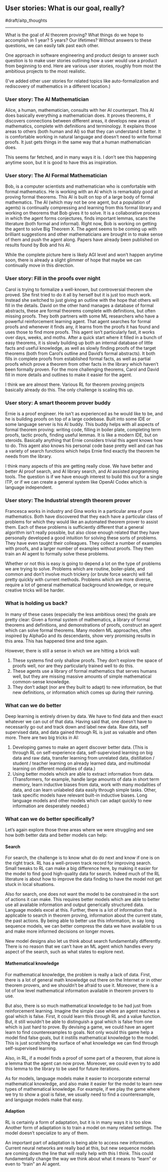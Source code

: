 ## User stories: What is our goal, really?
#draft/aitp_thoughts
- - - -
What is the goal of AI theorem proving?  What things do we hope to accomplish in 1 year?  5 years?  Our lifetimes?  Without answers to these questions, we can easily talk past each other.  

One approach in software engineering and product design to answer such question is to make user stories outlining how a user would use a product from beginning to end.  Here are various user stories, roughly from most the ambitious projects to the most realistic.

(I’ve added other user stories for related topics like auto-formalization and rediscovery of mathematics in a different location.)

### User story: The AI Mathematician
Alice, a human, mathematician, consults with her AI counterpart.  This AI does basically everything a mathematician does.  It proves theorems, it discovers connections between different areas, it develops new areas of mathematics, complete with definitions and terminology.  It explains those areas to others (both human and AI) so that they can understand it better.  It is comfortable working in natural language and doesn’t need to write formal proofs.  It just gets things in the same way that a human mathematician does.

This seems far fetched, and in many ways it is.  I don’t see this happening anytime soon, but it is good to have this as inspiration.
### User story: The AI Formal Mathematician
Bob, is a computer scientists and mathematician who is comfortable with formal mathematics. He is working with an AI which is remarkably good at proving formal theorems.  This AI is built on top of a large body of formal mathematics.  The AI (which may not be one agent, but a population of agents) is continually compressing and learning from this formal library and working on theorems that Bob gives it to solve.  It is a collaborative process in which the agent forms conjectures, finds important lemmas, scans the literature (both formal and informal).  Right now, Bob is working on getting the agent to solve Big Theorem X.  The agent seems to be coming up with brilliant suggestions and other mathematicians are brought in to make sense of them and push the agent along.  Papers have already been published on results found by Bob and his AI.

While the complete picture here is likely AGI level and won’t happen anytime soon, there is already a slight glimmer of hope that maybe we can continually move in this direction.
### User story: Fill in the proofs over night
Carol is trying to formalize a well-known, but controversial theorem she proved.  She first tried to do it all by herself but it is just too much work.  Instead she switched to just giving an outline with the hope that others will fill in the details.  David on the other hand manages a database of formal abstracts, these are formal theorems complete with definitions, but often missing proofs.  They both partners with some ML researchers who have a powerful reinforcement learning agent.  That agent searches for formal proofs and whenever it finds any, it learns from the proofs it has found and uses those to find more proofs.  This agent isn’t particularly fast, it works over days, weeks, and moths.  After a quick start where it filled in a bunch of easy theorems, it is slowly building up both an internal database of little facts and useful knowledge, as well as slowly finding proofs of the target theorems (both from Carol’s outline and David’s formal abstracts).  It both fills in complete proofs from established formal facts, as well as partial proofs which prove a theorem from other facts in the library which haven’t been formally proven.  For the more challenging theorems, Carol and David fill in more details and outlines to make it easier for the agent.

I think we are almost there.  Various RL for theorem proving projects basically already do this.  The only challenge is scaling this up.
### User story: A smart theorem prover buddy
Ernie is a proof engineer.  He isn’t as experienced as he would like to be, and he is building proofs on top of a large codebase.  Built into some IDE or some language server is his AI buddy.  This buddy helps with all aspects of formal theorem proving: writing code, filling in boiler plate, completing term proofs, tactic proofs, finding useful lemmas.  It is like a modern IDE, but on steroids.  Basically anything that Ernie considers trivial this agent knows how to do.  This agent also knows his personal code base pretty well and can has a variety of search functions which helps Ernie find exactly the theorem he needs from the library.

I think many aspects of this are getting really close.  We have better and better AI proof search, and AI library search, and AI assisted programming tools.  The question is if we have enough interest to build this out for a single ITP, or if we can create a general system like OpenAI Codex which is language independent.
### User story: The Industrial strength theorem prover
Francesca works in industry and Gina works in a particular area of pure mathematics.  Both have discovered that they each have a particular class of problems for which they would like an automated theorem prover to assist them.  Each of these problems is sufficiently different that a general algorithm isn’t really possible, but also close enough related that they have personally developed a good intuition for solving these sorts of problems.  They have even taught their colleagues.  They collect a number of examples with proofs, and a larger number of examples without proofs.  They then train an AI agent to formally solve these problems.

Whether or not this is easy is going to depend a lot on the type of problems we are trying to solve.  Problems which are routine,  boiler-plate, and common and don’t involve much trickery (or brute force search) will fall pretty quickly with current methods.  Problems which are more diverse, require a lot of general mathematical background knowledge, or require creative tricks will be harder.

### What is holding us back?
In many of these cases (especially the less ambitious ones) the goals are pretty clear:  Given a formal system of mathematics, a library of formal theorems and definitions, and demonstrations of proofs, construct an agent which can solve formal theorems.   Many modern ML approaches, often inspired by AlphaGo and its descendants, show very promising results in this area.  This has happened time and time again.

However, there is still a sense in which we are hitting a brick wall:
1. These systems find only shallow proofs.  They don’t explore the space of proofs well, nor are they particularly trained well to do this.
2. These agents use a library of formal mathematics that serves humans well, but they are missing massive amounts of simple mathematical common-sense knowledge.
3. They don’t adapt (nor are they built to adapt) to new information, be that new definitions, or information which comes up during their running.

### What can we do better
Deep learning is entirely driven by data.  We have to find data and then exact whatever we can out of that data.  Having said that, one doesn’t have to necessarily go out and track down and label new data.  Raw data, self supervised data, and data gained through RL is just as valuable and often more.  There are two big tricks in AI:
1. Developing games to make an agent discover better data.  (This is through RL on self-experience data, self-supervised learning on big data and raw data, transfer learning from unrelated data, distillation / student / teacher learning on already learned data, and multimodal learning on different modalities of data.)
2. Using better models which are able to extract information from data.  (Transformers, for example, handle large amounts of data in short term memory, learn inductive biases from data, work with many modalities of data, and can learn unlabeled data easily through simple tasks.  Other, task specific models have relevant built-in inductive biases.  Long language models and other models which can adapt quickly to new information are desperately needed.)

### What can we do better specifically?
Let’s again explore those three areas where we were struggling and see how both better data and better models can help:

#### Search
For search, the challenge is to know what do do next and know if one is on the right track.  RL has a well-proven track record for improving search.  Small tweaks to RL can make a big difference here, by making it easier for the model to find good high-quality data for search.  Indeed much of the RL literature is about how to improve the data finding to have the model not get stuck in local situations.

Also for search, one does not want the model to be constrained in the sort of actions it can make.  This requires better models which are able to better use all available information and output generically structured data.  Language models excel at this.  Further, there is a lot of information that is applicable to search in theorem proving, information about the current state, the past actions.  By being able to better use this information, in say long sequence models, we can better compress the data we have available to us and make more informed decisions on longer moves.

New model designs also let us think about search fundamentally differently.  There is no reason that we can’t have an ML agent which handles every aspect of the search, such as what states to explore next.
#### Mathematical knowledge
For mathematical knowledge, the problem is really a lack of data.  First, there is a lot of general math knowledge out there on the Internet or in other theorem provers, and we shouldn’t be afraid to use it.  Moreover, there is a lot of low level mathematical information available in theorem provers to use.

But also, there is so much mathematical knowledge to be had just from reinforcement learning.  Imagine the simple case where an agent reaches a goal which is false.  First, it could learn this through RL and a value function.  But, it still wouldn’t be able to distinguish a goal which is false from one which is just hard to prove.  By devising a game, we could have an agent learn to find counterexamples to goals.  Not only would this game help a model find false goals, but it instills mathematical knowledge to the model.  This is just scratching the surface of what knowledge we can find through self-supervised learning.

Also, in RL, if a model finds a proof of some part of a theorem, that alone is a lemma that the agent can now prove.  Moreover, we could even try to add this lemma to the library to be used for future iterations.

As for models, language models make it easier to incorporate external mathematical knowledge, and also make it easier for the model to learn new types of mathematical knowledge.  For example, if we play the game where we try to show a goal is false, we usually need to find a counterexample, and language models make that easy.
#### Adaption
RL is certainly a form of adaptation, but it is in many ways it is too slow.  Another form of adaptation is to train a model on many related settings.  The model doesn’t specialize to any of them.

An important part of adaptation is being able to access new information.  Current neural networks are really bad at this, but new sequence models are coming down the line that will really help with this I think.  This could fundamentally change the way we think about what it means to “learn” or even to “train” an AI agent.
